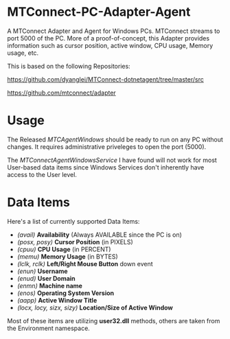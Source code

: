 # MTConnect-PC-Adapter-Agent
A MTConnect Adapter and Agent for Windows PCs. MTConnect streams to port 5000 of the PC. More of a proof-of-concept, this Adapter provides information such as cursor position, active window, CPU usage, Memory usage, etc.


This is based on the following Repositories:

https://github.com/dyanglei/MTConnect-dotnetagent/tree/master/src

https://github.com/mtconnect/adapter

# Usage
The Released *MTCAgentWindows* should be ready to run on any PC without changes. It  requires administrative priveleges to open the port (5000).

The *MTConnectAgentWindowsService* I have found will not work for most User-based data items since Windows Services don't inherently have access to the User level.

# Data Items
Here's a list of currently supported Data Items: 

 - *(avail)* **Availability** (Always AVAILABLE since the PC is on)
 - *(posx, posy)* **Cursor Position** (in PIXELS)
 - *(cpuu)* **CPU Usage** (in PERCENT)
 - *(memu)* **Memory Usage** (in BYTES)
 - *(lclk, rclk)* **Left/Right Mouse Button** down event
 - *(enun)* **Username**
 - *(enud)* **User Domain**
 - *(enmn)* **Machine name**
 - *(enos)* **Operating System Version**
 - *(aapp)* **Active Window Title**
 - *(locx, locy, sizx, sizy)* **Location/Size of Active Window**

Most of these items are utilizing **user32.dll** methods, others are taken from the Environment namespace.